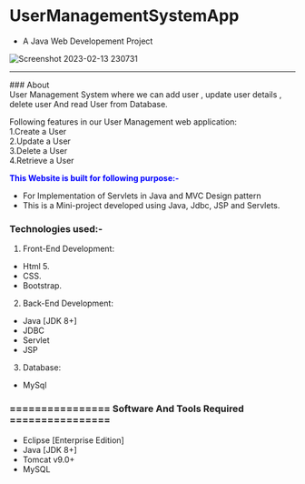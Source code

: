 # UserManagementSystemApp
- A Java Web Developement Project

![Screenshot 2023-02-13 230731](https://user-images.githubusercontent.com/43900397/218546367-e6797733-2540-4e6d-b0ee-1eaa2d10eee7.png)

<hr>
### About<br>
User Management System where we can add user , update user details , delete user And read User from Database.<br>

Following features in our User Management web application:<br>
1.Create a User<br>
2.Update a User<br>
3.Delete a User<br>
4.Retrieve a User<br>

<span style="color:blue">**This Website is built for following purpose:-**</span>
- For Implementation of Servlets in Java and MVC Design pattern
- This is a Mini-project developed using Java, Jdbc, JSP and Servlets.

### Technologies used:-
1. Front-End Development:
- Html 5.
- CSS.
- Bootstrap.

2. Back-End Development:
- Java [JDK 8+]
- JDBC
- Servlet
- JSP

3. Database:
- MySql

### ================ Software And Tools Required ================
- Eclipse [Enterprise Edition]
- Java [JDK 8+]
- Tomcat v9.0+
- MySQL

